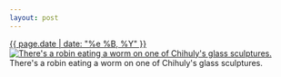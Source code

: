 ```yaml
---
layout: post
---
```


<p>
  <time><a href="/308">{{ page.date | date: "%e %B, %Y" }}</a></time>
  <a href="/308"><img src="{{ site.assets_url }}/308-640.jpg" srcset="{{ site.assets_url }}/308-1280.jpg 1280w, {{ site.assets_url }}/308-960.jpg 960w, {{ site.assets_url }}/308-640.jpg 640w, {{ site.assets_url }}/308-320.jpg 320w" sizes="(min-width: 700px) 50vw, calc(100vw - 2rem)" alt="There&#x27;s a robin eating a worm on one of Chihuly&#x27;s glass sculptures." /></a>
  <span>There&#x27;s a robin eating a worm on one of Chihuly&#x27;s glass sculptures.</span>
</p>
